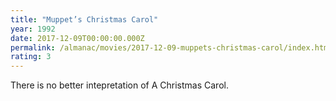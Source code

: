 ```yaml
---
title: "Muppet’s Christmas Carol"
year: 1992
date: 2017-12-09T00:00:00.000Z
permalink: /almanac/movies/2017-12-09-muppets-christmas-carol/index.html
rating: 3
---
```


There is no better intepretation of A Christmas Carol.